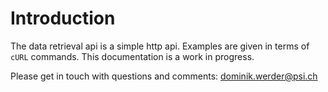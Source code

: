 # Introduction

The data retrieval api is a simple http api.
Examples are given in terms of `cURL` commands.
This documentation is a work in progress.

Please get in touch with questions and comments: [dominik.werder@psi.ch](dominik.werder@psi.ch)
